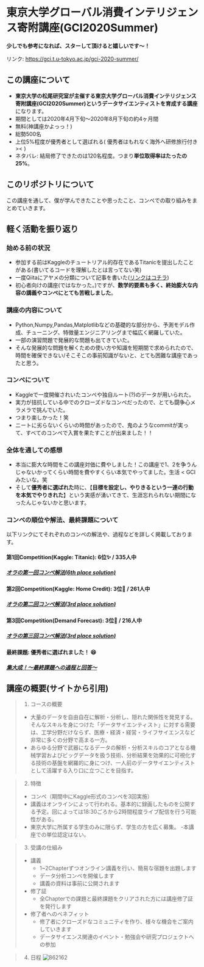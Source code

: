 # 東京大学グローバル消費インテリジェンス寄附講座(GCI2020Summer)

**少しでも参考になれば、スターして頂けると嬉しいです〜！**

リンク: https://gci.t.u-tokyo.ac.jp/gci-2020-summer/

## この講座について

- **東京大学の松尾研究室が主催する東京大学グローバル消費インテリジェンス寄附講座(GCI2020Summer)**という**データサイエンティストを育成する講座**になります。
- 期間としては2020年4月下旬〜2020年8月下旬の約4ヶ月間
- 無料(神講座かよっっ！)
- 総勢500名
- 上位5%程度が優秀者として選ばれる( 優秀者はもれなく海外へ研修旅行付き>< )
- ネタバレ: 結局修了できたのは120名程度。つまり**単位取得率はたったの25%**。

## このリポジトリについて
この講座を通して、僕が学んできたことや思ったこと、コンペでの取り組みをまとめていきます。

## 軽く活動を振り返り
### 始める前の状況
- 参加する前はKaggleのチュートリアル的存在であるTitanicを提出したことがある(書いてるコードを理解したとは言ってない笑)
- 一度Qiitaにアヤメの分類について記事を書いた([リンクはコチラ](https://qiita.com/Hirochon/items/12379d7ca6141f1fb6fa))
- 初心者向けの講座(ではなかった。)ですが、**数学的要素も多く、終始膨大な内容の講義やコンペにとても苦戦しました**。

### 講座の内容について
- Python,Numpy,Pandas,Matplotlibなどの基礎的な部分から、予測モデル作成、チューニング、特徴量エンジニアリングまで幅広く網羅していた。
- 一部の演習問題で発展的な問題も出てきていた。
- そんな発展的な問題を解くための使い方や知識を短期間で求められたので、時間を確保できない/そこそこの事前知識がないと、とても困難な講座であったと思う。

### コンペについて
- Kaggleで一度開催されいたコンペや独自ルート(?)のデータが用いられた。
- 実力が拮抗している中でのクローズドなコンペだったので、とても闘争心メラメラで挑んでいた。
- つまり楽しかった！笑
- ニートに劣らないくらいの時間があったので、鬼のようなcommitが実って、すべてのコンペで入賞を果たすことが出来ました！！

### 全体を通しての感想
- 本当に膨大な時間をこの講座対価に費やしました！この講座で1、2を争うんじゃないかってくらい時間を費やすくらい本気でやってました。生活 < GCI みたいな。笑
- そして**優秀者に選ばれた**時に、【**目標を設定し、やりきるという一連の行動を本気でやりきれた**】という実感が湧いてきて、生涯忘れられない期間になったんじゃないかと思います。

### コンペの順位や解法、最終課題について
以下リンクにてそれぞれのコンペの解法や、過程などを詳しく掲載しております。

#### 第1回Competition(Kaggle: Titanic): 6位:sparkles: / 335人中
##### [オラの第一回コンペ解法(6th place solution)](https://github.com/Hirochon/GCI2020-Summer/blob/master/Competition1/README.md)

#### 第2回Competition(Kaggle: Home Credit): 3位:tada: / 261人中
##### [オラの第二回コンペ解法(3rd place solution)](https://github.com/Hirochon/GCI2020-Summer/blob/master/Competition2/README.md)

#### 第3回Competition(Demand Forecast): 3位:tada: / 216人中
##### [オラの第三回コンペ解法(3rd place solution)](https://github.com/Hirochon/GCI2020-Summer/blob/master/Competition3/README.md)

#### 最終課題: 優秀者に選ばれました！ :satisfied: 
##### [集大成！〜最終課題への過程と回答〜](https://github.com/Hirochon/GCI2020-Summer/blob/master/FinalTask/README.md)

## 講座の概要(サイトから引用)

> 1. コースの概要
>   - 大量のデータを自由自在に解析・分析し、隠れた関係性を発見する。そんなスキルを身につけた「データサイエンティスト」に対する需要は、工学分野だけならず、医療・経済・経営・ライフサイエンスなど非常に多くの分野で高まる一方。
>   - あらゆる分野で武器になるデータの解析・分析スキルのコアとなる機械学習およびビッグデータを扱う技術、分析結果を効果的に可視化する技術の基盤を網羅的に身につけ、一人前のデータサイエンティストとして活躍する入り口に立つことを目指す。

> 2. 特徴
> - コンペ（期間中にKaggle形式のコンペを3回実施）
> - 講義はオンラインによって行われる。基本的に録画したものを公開する予定。回によっては18:30ごろから2時間程度ライブ配信を行う可能性がある。
> - 東京大学に所属する学生のみに限らず、学生の方を広く募集。
> -本講座での単位認定はない。

> 3. 受講の仕組み
> - 講義
>   - 1~2Chapterずつオンライン講義を行い、簡易な宿題を出題します
>   - データ分析コンペを開催します
>   - 講義の資料は事前に公開されます
> - 修了証
>   - 全Chapterでの課題と最終課題をクリアされた方には講座修了証を発行します
> - 修了者へのベネフィット
>   - 修了者にクローズドなコミュニティを作り、様々な機会をご案内していきます
>   - データサイエンス関連のイベント・勉強会や研究プロジェクトへの参加

> 4. 日程
> ![862162](https://user-images.githubusercontent.com/50178851/88477112-5f4b0a80-cf78-11ea-94c5-b281fd033d6b.jpg)
